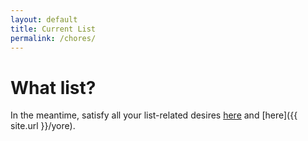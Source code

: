 ```yaml
---
layout: default
title: Current List
permalink: /chores/
---
```


# What list?

In the meantime, satisfy all your list-related desires [here](https://en.wikipedia.org/wiki/List_of_lists_of_lists) and [here]({{ site.url }}/yore).